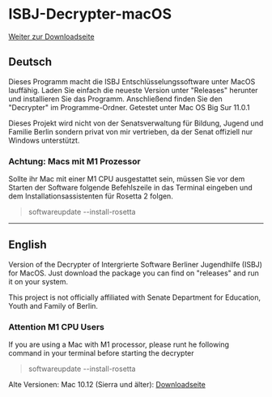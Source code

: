 # ISBJ-Decrypter-macOS
[Weiter zur Downloadseite](https://github.com/VendaarDev/ISBJ-Decrypter-macOS/releases/tag/1.0)

## Deutsch
Dieses Programm macht die ISBJ Entschlüsselungssoftware unter MacOS lauffähig. 
Laden Sie einfach die neueste Version unter "Releases" herunter und installieren Sie das Programm. Anschließend finden Sie den "Decrypter" im Programme-Ordner.
Getestet unter Mac OS Big Sur 11.0.1

Dieses Projekt wird nicht von  der Senatsverwaltung für Bildung, Jugend und Familie Berlin sondern privat von mir vertrieben, da der Senat offiziell nur Windows unterstützt.

### Achtung: Macs mit M1 Prozessor  
Sollte ihr Mac mit einer M1 CPU ausgestattet sein, müssen Sie vor dem Starten der Software folgende Befehlszeile in das Terminal eingeben und dem Installationsassistenten für Rosetta 2 folgen.
>softwareupdate --install-rosetta

__________________
## English
Version of the Decrypter of Intergrierte Software Berliner Jugendhilfe (ISBJ) for MacOS.
Just download the package you can find on "releases" and run it on your system.

This project is not officially affiliated with Senate Department for Education, Youth and Family of Berlin.

### Attention M1 CPU Users
If you are using a Mac with M1 processor, please runt he following command in your terminal before starting the decrypter
>softwareupdate --install-rosetta



Alte Versionen:
Mac 10.12 (Sierra und älter): [Downloadseite](https://github.com/VendaarDev/ISBJ-Decrypter-macOS/releases/tag/0.5)

